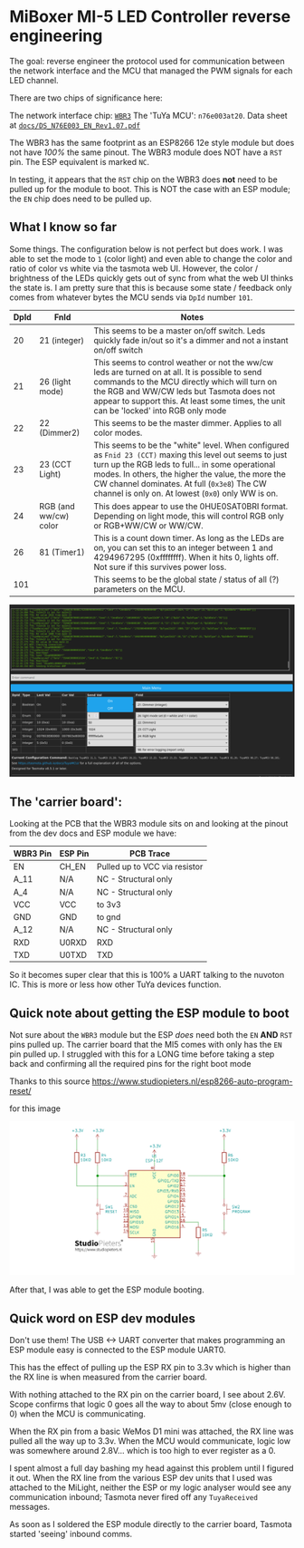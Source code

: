 # MiBoxer MI-5 LED Controller reverse engineering


The goal: reverse engineer the protocol used for communication between the network interface and the MCU that managed the PWM signals for each LED channel.

There are two chips of significance here:

The network interface chip: [`WBR3`](https://developer.tuya.com/en/docs/iot/wbr3-module-datasheet?id=K9dujs2k5nriy)
The 'TuYa MCU': `n76e003at20`. Data sheet at [`docs/DS_N76E003_EN_Rev1.07.pdf`](docs/DS_N76E003_EN_Rev1.07.pdf)

The WBR3 has the same footprint as an ESP8266 12e style module but does not have _100%_ the same pinout.
The WBR3 module does NOT have a `RST` pin. The ESP equivalent is marked `NC`.

In testing, it appears that the `RST` chip on the WBR3 does **not** need to be pulled up for the module to boot.
This is NOT the case with an ESP module; the `EN` chip does need to be pulled up.


## What I know so far

Some things. The configuration below is not perfect but does work. I was able to set the mode to `1` (color light) and even able to change the color and ratio of color vs white via the tasmota web UI.
However, the color / brightness of the LEDs quickly gets out of sync from what the web UI thinks the state is. I am pretty sure that this is because some state / feedback only comes from whatever bytes the MCU sends via `DpId` number `101`.

| DpId | FnId                  | Notes                                                                                                                                                                                                                                                                                                                   |
| ---- | --------------------- | ----------------------------------------------------------------------------------------------------------------------------------------------------------------------------------------------------------------------------------------------------------------------------------------------------------------------- |
| 20   | 21 (integer)          | This seems to be a master on/off switch. Leds quickly fade in/out so it's a dimmer and not a instant on/off switch                                                                                                                                                                                                      |
| 21   | 26 (light mode)       | This seems to control weather or not the ww/cw leds are turned on at all. It is possible to send commands to the MCU directly which will turn on the RGB and WW/CW leds but Tasmota does not appear to support this. At least some times, the unit can be 'locked' into RGB only mode                                   |
| 22   | 22 (Dimmer2)          | This seems to be the master dimmer. Applies to all color modes.                                                                                                                                                                                                                                                         |
| 23   | 23 (CCT Light)        | This seems to be the "white" level. When configured as `Fnid 23 (CCT)` maxing this level out seems to just turn up the RGB leds to full... in some operational modes. In others, the higher the value, the more the CW channel dominates. At full (`0x3e8`) The CW channel is only on. At lowest (`0x0`) only WW is on. |
| 24   | RGB (and ww/cw) color | This does appear to use the 0HUE0SAT0BRI format. Depending on light mode, this will control RGB only or RGB+WW/CW or WW/CW.                                                                                                                                                                                             |
| 26   | 81 (Timer1)           | This is a count down timer. As long as the LEDs are on, you can set this to an integer between 1 and 4294967295 (0xffffffff). When it hits 0, lights off. Not sure if this survives power loss.                                                                                                                         |
| 101  |                       | This seems to be the global state / status of all (?) parameters on the MCU.                                                                                                                                                                                                                                            |


![](mostly-working-kinda.png)

## The 'carrier board':

Looking at the PCB that the WBR3 module sits on and looking at the pinout from the dev docs and ESP module we have:


| WBR3 Pin | ESP Pin | PCB Trace                     |
| -------- | ------- | ----------------------------- |
| EN       | CH_EN   | Pulled up to VCC via resistor |
| A_11     | N/A     | NC - Structural only          |
| A_4      | N/A     | NC - Structural only          |
| VCC      | VCC     | to 3v3                        |
| GND      | GND     | to gnd                        |
| A_12     | N/A     | NC - Structural only          |
| RXD      | U0RXD   | RXD                           |
| TXD      | U0TXD   | TXD                           |


So it becomes super clear that this is 100% a UART talking to the nuvoton IC.
This is more or less how other TuYa devices function.

## Quick note about getting the ESP module to boot

Not sure about the `WBR3` module but the ESP _does_ need both the `EN` **AND** `RST` pins pulled up.
The carrier board that the MI5 comes with only has the `EN` pin pulled up.
I struggled with this for a LONG time before taking a step back and confirming all the required pins for the right boot mode

Thanks to this source
https://www.studiopieters.nl/esp8266-auto-program-reset/


for this image

![](./docs/esp-boot-pins.png)



After that, I was able to get the ESP module booting.


## Quick word on ESP dev modules

Don't use them! The USB <-> UART converter that makes programming an ESP module easy is connected to the ESP module UART0.

This has the effect of pulling up the ESP RX pin to 3.3v which is higher than the RX line is when measured from the carrier board.

With nothing attached to the RX pin on the carrier board, I see about 2.6V. Scope confirms that logic 0 goes all the way to about 5mv (close enough to 0) when the MCU is communicating.

When the RX pin from a basic WeMos D1 mini was attached, the RX line was pulled all the way up to 3.3v.
When the MCU would communicate, logic low was somewhere around 2.8V... which is too high to ever register as a 0.

I spent almost a full day bashing my head against this problem until I figured it out. 
When the RX line from the various ESP dev units that I used was attached to the MiLight, neither the ESP or my logic analyser would see any communication inbound; Tasmota never fired off any `TuyaReceived` messages.

As soon as I soldered the ESP module directly to the carrier board, Tasmota started 'seeing' inbound comms.
